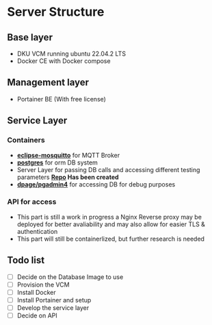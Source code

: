 # Server Structure

## Base layer
- DKU VCM running ubuntu 22.04.2 LTS
- Docker CE with Docker compose
## Management layer
- Portainer BE (With free license)
## Service Layer
### Containers
- **[eclipse-mosquitto](https://hub.docker.com/_/eclipse-mosquitto)** for MQTT Broker
- **[postgres](https://hub.docker.com/_/postgres)** for orm DB system
- Server Layer for passing DB calls and accessing different testing parameters **[Repo](https://github.com/FedCampus/IoT-Server) Has been created**
- **[dpage/pgadmin4](https://hub.docker.com/r/dpage/pgadmin4)** for accessing DB for debug purposes
### API for access
- This part is still a work in progress a Nginx Reverse proxy may be deployed for better avaliability and may also allow for easier TLS & authentication
- This part will still be containerlized, but further research is needed
## Todo list
- [ ] Decide on the Database Image to use
- [ ] Provision the VCM
- [ ] Install Docker
- [ ] Install Portainer and setup
- [ ] Develop the service layer
- [ ] Decide on API
